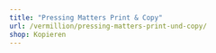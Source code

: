 ```yaml
---
title: "Pressing Matters Print & Copy"
url: /vermillion/pressing-matters-print-und-copy/
shop: Kopieren
---
```

